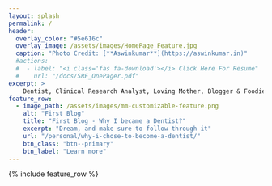 ```yaml
---
layout: splash
permalink: /
header:
  overlay_color: "#5e616c"
  overlay_image: /assets/images/HomePage_Feature.jpg
  caption: "Photo Credit: [**Aswinkumar**](https://aswinkumar.in)"
  #actions:
  #  - label: "<i class='fas fa-download'></i> Click Here For Resume"
  #    url: "/docs/SRE_OnePager.pdf"
excerpt: >
    Dentist, Clinical Research Analyst, Loving Mother, Blogger & Foodie
feature_row:
  - image_path: /assets/images/mm-customizable-feature.png
    alt: "First Blog"
    title: "First Blog - Why I became a Dentist?"
    excerpt: "Dream, and make sure to follow through it"
    url: "/personal/why-i-chose-to-become-a-dentist/"
    btn_class: "btn--primary"
    btn_label: "Learn more"
---
```


{% include feature_row %}
